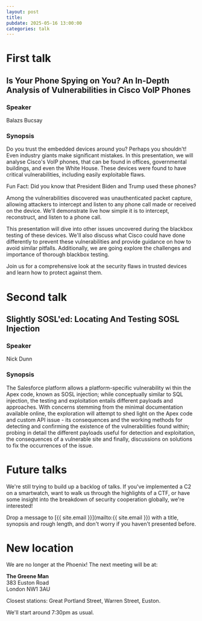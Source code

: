 ```yaml
---
layout: post
title:
pubdate: 2025-05-16 13:00:00
categories: talk
---
```

# First talk

## Is Your Phone Spying on You? An In-Depth Analysis of Vulnerabilities in Cisco VoIP Phones

### Speaker

Balazs Bucsay

### Synopsis

Do you trust the embedded devices around you? Perhaps you shouldn't! Even industry giants make significant mistakes. In this presentation, we will analyse Cisco's VoIP phones, that can be found in offices, governmental buildings, and even the White House. These devices were found to have critical vulnerabilities, including easily exploitable flaws.

Fun Fact: Did you know that President Biden and Trump used these phones?

Among the vulnerabilities discovered was unauthenticated packet capture, allowing attackers to intercept and listen to any phone call made or received on the device. We'll demonstrate live how simple it is to intercept, reconstruct, and listen to a phone call.

This presentation will dive into other issues uncovered during the blackbox testing of these devices. We'll also discuss what Cisco could have done differently to prevent these vulnerabilities and provide guidance on how to avoid similar pitfalls. Additionally, we are going explore the challenges and importance of thorough blackbox testing.

Join us for a comprehensive look at the security flaws in trusted devices and learn how to protect against them.


# Second talk

## Slightly SOSL'ed: Locating And Testing SOSL Injection

### Speaker

Nick Dunn

### Synopsis

The Salesforce platform allows a platform-specific vulnerability wi
thin the
Apex code, known as SOSL injection; while conceptually similar to SQL
injection, the testing and exploitation entails different payloads and
approaches.
With concerns stemming from the minimal documentation available online, the
exploration will attempt to shed light on the Apex code and custom API
issue - its consequences and the working methods for detecting and confirming the existence of the vulnerabilities found within; probing in
detail the different payloads useful for detection and exploitation, the
consequences of a vulnerable site and finally, discussions on solutions to
fix the occurrences of the issue.


# Future talks

We're still trying to build up a backlog of talks. If you've implemented a C2 on a smartwatch, want to walk us through the highlights of a CTF, or have some insight into the breakdown of security cooperation globally, we're interested!

Drop a message to [{{ site.email }}](mailto:{{ site.email }}) with a title, synopsis and rough length, and don't worry if you haven't presented before.

# New location

We are no longer at the Phoenix! The next meeting will be at:

**The Greene Man**<br/>
383 Euston Road<br/>
London NW1 3AU

Closest stations: Great Portland Street, Warren Street, Euston.

We'll start around 7:30pm as usual.
